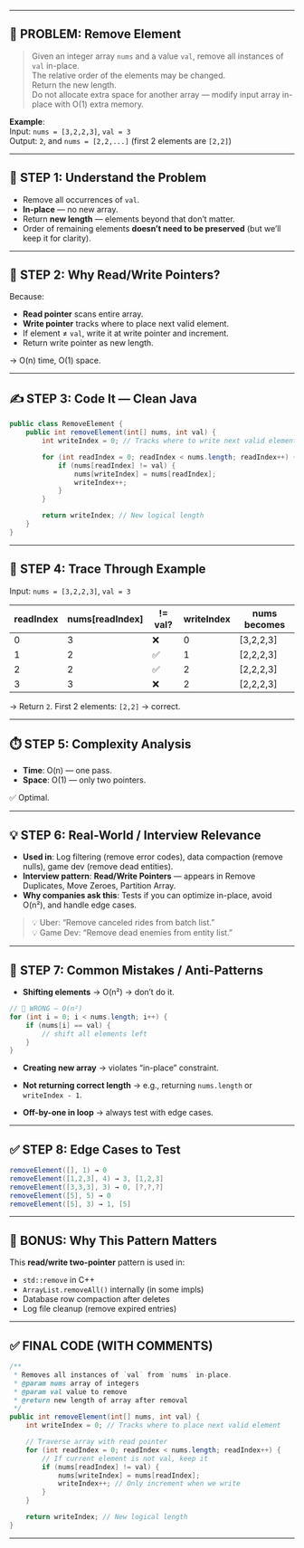 

---

## 🎯 PROBLEM: Remove Element

> Given an integer array `nums` and a value `val`, remove all instances of `val` in-place.  
> The relative order of the elements may be changed.  
> Return the new length.  
> Do not allocate extra space for another array — modify input array in-place with O(1) extra memory.

**Example**:  
Input: `nums = [3,2,2,3]`, `val = 3`  
Output: `2`, and `nums = [2,2,...]` (first 2 elements are `[2,2]`)

---

## 🧠 STEP 1: Understand the Problem

- Remove all occurrences of `val`.
- **In-place** — no new array.
- Return **new length** — elements beyond that don’t matter.
- Order of remaining elements **doesn’t need to be preserved** (but we’ll keep it for clarity).

---

## 🧩 STEP 2: Why Read/Write Pointers?

Because:

- **Read pointer** scans entire array.
- **Write pointer** tracks where to place next valid element.
- If element ≠ `val`, write it at write pointer and increment.
- Return write pointer as new length.

→ O(n) time, O(1) space.

---

## ✍️ STEP 3: Code It — Clean Java

```java
public class RemoveElement {
    public int removeElement(int[] nums, int val) {
        int writeIndex = 0; // Tracks where to write next valid element

        for (int readIndex = 0; readIndex < nums.length; readIndex++) {
            if (nums[readIndex] != val) {
                nums[writeIndex] = nums[readIndex];
                writeIndex++;
            }
        }

        return writeIndex; // New logical length
    }
}
```

---

## 🧪 STEP 4: Trace Through Example

Input: `nums = [3,2,2,3]`, `val = 3`

| readIndex | nums[readIndex] | != val? | writeIndex | nums becomes         |
|-----------|------------------|---------|------------|----------------------|
| 0         | 3                | ❌      | 0          | [3,2,2,3]            |
| 1         | 2                | ✅      | 1          | [2,2,2,3]            |
| 2         | 2                | ✅      | 2          | [2,2,2,3]            |
| 3         | 3                | ❌      | 2          | [2,2,2,3]            |

→ Return `2`. First 2 elements: `[2,2]` → correct.

---

## ⏱️ STEP 5: Complexity Analysis

- **Time**: O(n) — one pass.
- **Space**: O(1) — only two pointers.

✅ Optimal.

---

## 💡 STEP 6: Real-World / Interview Relevance

- **Used in**: Log filtering (remove error codes), data compaction (remove nulls), game dev (remove dead entities).
- **Interview pattern**: **Read/Write Pointers** — appears in Remove Duplicates, Move Zeroes, Partition Array.
- **Why companies ask this**: Tests if you can optimize in-place, avoid O(n²), and handle edge cases.

> 💡 Uber: “Remove canceled rides from batch list.”  
> 💡 Game Dev: “Remove dead enemies from entity list.”

---

## 🚫 STEP 7: Common Mistakes / Anti-Patterns

- **Shifting elements** → O(n²) → don’t do it.

```java
// 🚫 WRONG — O(n²)
for (int i = 0; i < nums.length; i++) {
    if (nums[i] == val) {
        // shift all elements left
    }
}
```

- **Creating new array** → violates “in-place” constraint.

- **Not returning correct length** → e.g., returning `nums.length` or `writeIndex - 1`.

- **Off-by-one in loop** → always test with edge cases.

---

## ✅ STEP 8: Edge Cases to Test

```java
removeElement([], 1) → 0
removeElement([1,2,3], 4) → 3, [1,2,3]
removeElement([3,3,3], 3) → 0, [?,?,?]
removeElement([5], 5) → 0
removeElement([5], 3) → 1, [5]
```

---

## 🧠 BONUS: Why This Pattern Matters

This **read/write two-pointer** pattern is used in:

- `std::remove` in C++
- `ArrayList.removeAll()` internally (in some impls)
- Database row compaction after deletes
- Log file cleanup (remove expired entries)

---

## ✅ FINAL CODE (WITH COMMENTS)

```java
/**
 * Removes all instances of `val` from `nums` in-place.
 * @param nums array of integers
 * @param val value to remove
 * @return new length of array after removal
 */
public int removeElement(int[] nums, int val) {
    int writeIndex = 0; // Tracks where to place next valid element

    // Traverse array with read pointer
    for (int readIndex = 0; readIndex < nums.length; readIndex++) {
        // If current element is not val, keep it
        if (nums[readIndex] != val) {
            nums[writeIndex] = nums[readIndex];
            writeIndex++; // Only increment when we write
        }
    }

    return writeIndex; // New logical length
}
```

---

